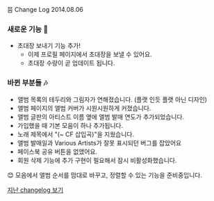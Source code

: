 믐 Change Log 2014.08.06

### 새로운 기능 :gift:
- 초대장 보내기 기능 추가!
	- 이제 프로필 페이지에서 초대장을 보낼 수 있어요.
	- 초대장 수량이 곧 업데이트 됩니다.

### 바뀐 부분들 :notes:
- 앨범 목록의 테두리와 그림자가 연해졌습니다. (플랫 인듯 플랫 아닌 디자인)
- 앨범 페이지의 앨범 커버가 시원시원하게 커졌습니다.
- 앨범 글판의 아티스트 이름 옆에 앨범 발매 연도가 추가되었습니다.
- 가입했을 때 기본 모음이 하나 추가됩니다.
- 노래 제목에서 "(~ CF 삽입곡)"을 지웠습니다.
- 앨범 발매일과 Various Artists가 잘못 표시되던 버그를 잡았어요
- 페이스북 공유 버튼을 없앴어요.
- 회원 삭제 기능에 추가 구현이 필요해서 잠시 비활성화했습니다.

:blush:
모음에서 앨범 순서를 맘대로 바꾸고, 정렬할 수 있는 기능을 준비중입니다.

[지난 changelog 보기](https://github.com/choyongjoon/meum_apply/blob/master/changelog_20140714.md)
